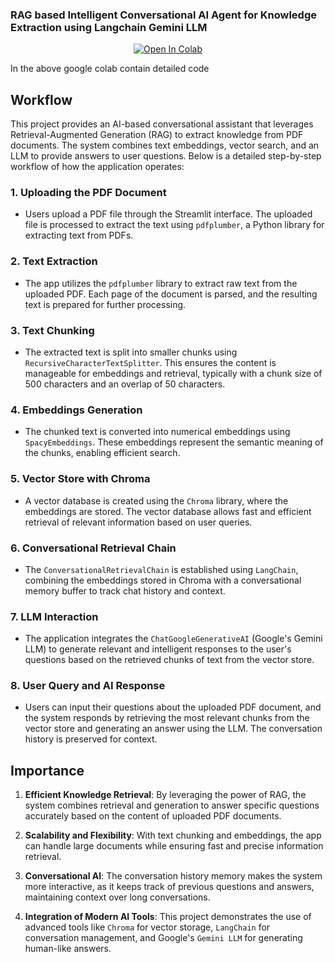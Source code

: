 ### RAG based Intelligent Conversational AI Agent for Knowledge Extraction using Langchain Gemini LLM


<div align ="center">

[![Open In Colab](https://colab.research.google.com/assets/colab-badge.svg)](https://colab.research.google.com/drive/1rUJ_wBEYFZsFijDzjOjI8QD9IBeLfB2s?usp=sharing)

</div>

In the above google colab contain detailed code 

## **Workflow**

This project provides an AI-based conversational assistant that leverages Retrieval-Augmented Generation (RAG) to extract knowledge from PDF documents. The system combines text embeddings, vector search, and an LLM to provide answers to user questions. Below is a detailed step-by-step workflow of how the application operates:

### 1. **Uploading the PDF Document**
   - Users upload a PDF file through the Streamlit interface. The uploaded file is processed to extract the text using `pdfplumber`, a Python library for extracting text from PDFs.
   
### 2. **Text Extraction**
   - The app utilizes the `pdfplumber` library to extract raw text from the uploaded PDF. Each page of the document is parsed, and the resulting text is prepared for further processing.

### 3. **Text Chunking**
   - The extracted text is split into smaller chunks using `RecursiveCharacterTextSplitter`. This ensures the content is manageable for embeddings and retrieval, typically with a chunk size of 500 characters and an overlap of 50 characters.

### 4. **Embeddings Generation**
   - The chunked text is converted into numerical embeddings using `SpacyEmbeddings`. These embeddings represent the semantic meaning of the chunks, enabling efficient search.

### 5. **Vector Store with Chroma**
   - A vector database is created using the `Chroma` library, where the embeddings are stored. The vector database allows fast and efficient retrieval of relevant information based on user queries.

### 6. **Conversational Retrieval Chain**
   - The `ConversationalRetrievalChain` is established using `LangChain`, combining the embeddings stored in Chroma with a conversational memory buffer to track chat history and context.

### 7. **LLM Interaction**
   - The application integrates the `ChatGoogleGenerativeAI` (Google's Gemini LLM) to generate relevant and intelligent responses to the user's questions based on the retrieved chunks of text from the vector store.

### 8. **User Query and AI Response**
   - Users can input their questions about the uploaded PDF document, and the system responds by retrieving the most relevant chunks from the vector store and generating an answer using the LLM. The conversation history is preserved for context.


## **Importance**

1. **Efficient Knowledge Retrieval**: By leveraging the power of RAG, the system combines retrieval and generation to answer specific questions accurately based on the content of uploaded PDF documents.

2. **Scalability and Flexibility**: With text chunking and embeddings, the app can handle large documents while ensuring fast and precise information retrieval.

3. **Conversational AI**: The conversation history memory makes the system more interactive, as it keeps track of previous questions and answers, maintaining context over long conversations.

4. **Integration of Modern AI Tools**: This project demonstrates the use of advanced tools like `Chroma` for vector storage, `LangChain` for conversation management, and Google's `Gemini LLM` for generating human-like answers.

